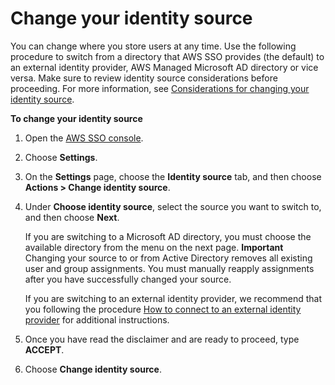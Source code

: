 # Change your identity source<a name="manage-your-identity-source-change"></a>

You can change where you store users at any time\. Use the following procedure to switch from a directory that AWS SSO provides \(the default\) to an external identity provider, AWS Managed Microsoft AD directory or vice versa\. Make sure to review identity source considerations before proceeding\. For more information, see [Considerations for changing your identity source](manage-your-identity-source-considerations.md)\.

**To change your identity source**

1. Open the [AWS SSO console](https://console.aws.amazon.com/singlesignon)\.

1. Choose **Settings**\.

1. On the **Settings** page, choose the **Identity source** tab, and then choose **Actions > Change identity source**\.

1. Under **Choose identity source**, select the source you want to switch to, and then choose **Next**\. 

   If you are switching to a Microsoft AD directory, you must choose the available directory from the menu on the next page\. 
**Important**  
Changing your source to or from Active Directory removes all existing user and group assignments\. You must manually reapply assignments after you have successfully changed your source\.

   If you are switching to an external identity provider, we recommend that you following the procedure [How to connect to an external identity provider](manage-your-identity-source-idp.md#how-to-connect-idp) for additional instructions\.

1. Once you have read the disclaimer and are ready to proceed, type **ACCEPT**\.

1. Choose **Change identity source**\.